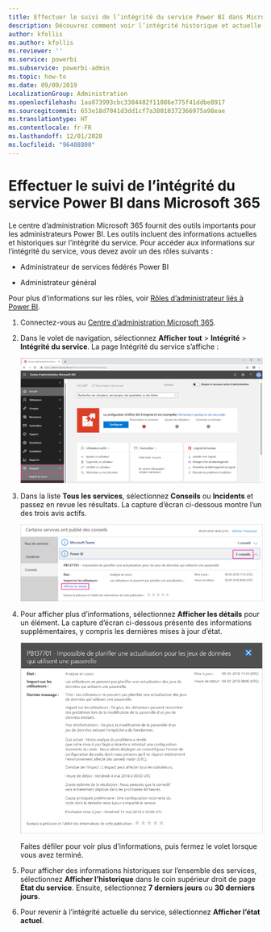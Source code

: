 ```yaml
---
title: Effectuer le suivi de l’intégrité du service Power BI dans Microsoft 365
description: Découvrez comment voir l’intégrité historique et actuelle du service dans le Centre d’administration Microsoft 365.
author: kfollis
ms.author: kfollis
ms.reviewer: ''
ms.service: powerbi
ms.subservice: powerbi-admin
ms.topic: how-to
ms.date: 09/09/2019
LocalizationGroup: Administration
ms.openlocfilehash: 1aa873993cbc3384482f11086e775f41ddbe8917
ms.sourcegitcommit: 653e18d7041d3dd1cf7a38010372366975a98eae
ms.translationtype: HT
ms.contentlocale: fr-FR
ms.lasthandoff: 12/01/2020
ms.locfileid: "96408800"
---
```

# <a name="track-power-bi-service-health-in-microsoft-365"></a>Effectuer le suivi de l’intégrité du service Power BI dans Microsoft 365

Le centre d’administration Microsoft 365 fournit des outils importants pour les administrateurs Power BI. Les outils incluent des informations actuelles et historiques sur l’intégrité du service. Pour accéder aux informations sur l’intégrité du service, vous devez avoir un des rôles suivants :

* Administrateur de services fédérés Power BI

* Administrateur général

Pour plus d’informations sur les rôles, voir [Rôles d’administrateur liés à Power BI](service-admin-administering-power-bi-in-your-organization.md#administrator-roles-related-to-power-bi).

1. Connectez-vous au [Centre d’administration Microsoft 365](https://portal.office.com/adminportal).

1. Dans le volet de navigation, sélectionnez **Afficher tout** > **Intégrité** > **Intégrité du service**. La page Intégrité du service s’affiche :

    ![Capture d’écran du centre d’administration Microsoft 365 avec les options Intégrité et Intégrité du service mises en évidence.](media/service-admin-health/service-health-tile.png)

1. Dans la liste **Tous les services**, sélectionnez **Conseils** ou **Incidents** et passez en revue les résultats. La capture d’écran ci-dessous montre l’un des trois avis actifs.

    ![Capture d’écran de la page d’intégrité du service avec les trois conseils pour Power BI et l’option Afficher les détails mis en évidence.](media/service-admin-health/active-advisories.png)

1. Pour afficher plus d’informations, sélectionnez **Afficher les détails** pour un élément. La capture d’écran ci-dessous présente des informations supplémentaires, y compris les dernières mises à jour d’état.

    ![Capture d’écran des détails de l’avis, montrant des informations supplémentaires.](media/service-admin-health/advisory-details.png)

    Faites défiler pour voir plus d’informations, puis fermez le volet lorsque vous avez terminé.

1. Pour afficher des informations historiques sur l’ensemble des services, sélectionnez **Afficher l’historique** dans le coin supérieur droit de page **État du service**. Ensuite, sélectionnez **7 derniers jours** ou **30 derniers jours**. 

1. Pour revenir à l’intégrité actuelle du service, sélectionnez **Afficher l’état actuel**.